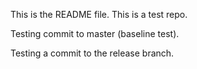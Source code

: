 This is the README file. This is a test repo.

Testing commit to master (baseline test).

Testing a commit to the release branch.
